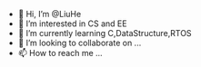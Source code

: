 - 👋 Hi, I’m @LiuHe
- 👀 I’m interested in CS and EE
- 🌱 I’m currently learning C,DataStructure,RTOS
- 💞️ I’m looking to collaborate on ...
- 📫 How to reach me ...

<!---
ZimaBlue1996/ZimaBlue1996 is a ✨ special ✨ repository because its `README.md` (this file) appears on your GitHub profile.
You can click the Preview link to take a look at your changes.
--->
